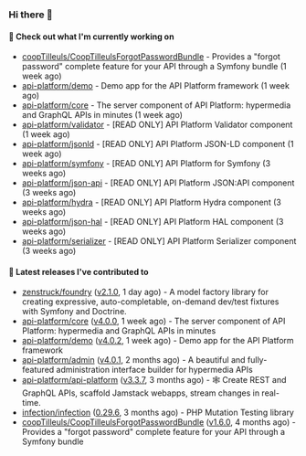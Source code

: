 ### Hi there 👋

#### 👷 Check out what I'm currently working on

- [coopTilleuls/CoopTilleulsForgotPasswordBundle](https://github.com/coopTilleuls/CoopTilleulsForgotPasswordBundle) - Provides a &#34;forgot password&#34; complete feature for your API through a Symfony bundle (1 week ago)
- [api-platform/demo](https://github.com/api-platform/demo) - Demo app for the API Platform framework (1 week ago)
- [api-platform/core](https://github.com/api-platform/core) - The server component of API Platform: hypermedia and GraphQL APIs in minutes (1 week ago)
- [api-platform/validator](https://github.com/api-platform/validator) - [READ ONLY] API Platform Validator component (1 week ago)
- [api-platform/jsonld](https://github.com/api-platform/jsonld) - [READ ONLY] API Platform JSON-LD component (1 week ago)
- [api-platform/symfony](https://github.com/api-platform/symfony) - [READ ONLY] API Platform for Symfony (3 weeks ago)
- [api-platform/json-api](https://github.com/api-platform/json-api) - [READ ONLY] API Platform JSON:API component (3 weeks ago)
- [api-platform/hydra](https://github.com/api-platform/hydra) - [READ ONLY] API Platform Hydra component (3 weeks ago)
- [api-platform/json-hal](https://github.com/api-platform/json-hal) - [READ ONLY] API Platform HAL component (3 weeks ago)
- [api-platform/serializer](https://github.com/api-platform/serializer) - [READ ONLY] API Platform Serializer component (3 weeks ago)

#### 🔭 Latest releases I've contributed to

- [zenstruck/foundry](https://github.com/zenstruck/foundry) ([v2.1.0](https://github.com/zenstruck/foundry/releases/tag/v2.1.0), 1 day ago) - A model factory library for creating expressive, auto-completable, on-demand dev/test fixtures with Symfony and Doctrine.
- [api-platform/core](https://github.com/api-platform/core) ([v4.0.0](https://github.com/api-platform/core/releases/tag/v4.0.0), 1 week ago) - The server component of API Platform: hypermedia and GraphQL APIs in minutes
- [api-platform/demo](https://github.com/api-platform/demo) ([v4.0.2](https://github.com/api-platform/demo/releases/tag/v4.0.2), 1 week ago) - Demo app for the API Platform framework
- [api-platform/admin](https://github.com/api-platform/admin) ([v4.0.1](https://github.com/api-platform/admin/releases/tag/v4.0.1), 2 months ago) - A beautiful and fully-featured administration interface builder for hypermedia APIs
- [api-platform/api-platform](https://github.com/api-platform/api-platform) ([v3.3.7](https://github.com/api-platform/api-platform/releases/tag/v3.3.7), 3 months ago) - 🕸️ Create REST and GraphQL APIs, scaffold Jamstack webapps, stream changes in real-time.
- [infection/infection](https://github.com/infection/infection) ([0.29.6](https://github.com/infection/infection/releases/tag/0.29.6), 3 months ago) - PHP Mutation Testing library
- [coopTilleuls/CoopTilleulsForgotPasswordBundle](https://github.com/coopTilleuls/CoopTilleulsForgotPasswordBundle) ([v1.6.0](https://github.com/coopTilleuls/CoopTilleulsForgotPasswordBundle/releases/tag/v1.6.0), 4 months ago) - Provides a &#34;forgot password&#34; complete feature for your API through a Symfony bundle

